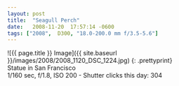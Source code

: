 ```yaml
---
layout: post
title:  "Seagull Perch"
date:   2008-11-20  17:57:14 -0600
tags: ["2008",  D300, "18.0-200.0 mm f/3.5-5.6"]
---
```

![{{ page.title }} Image]({{ site.baseurl }}/images/2008/2008_1120_DSC_1224.jpg)
{: .prettyprint}  
Statue in San Francisco  
1/160 sec, f/1.8, ISO 200 - Shutter clicks this day: 304